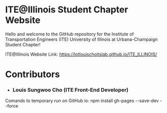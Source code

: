 # ITE@Illinois Student Chapter Website
Hello and welcome to the GitHub repository for the Institute of Transportation Engineers (ITE) University of Illinois at Urbana-Champaign Student Chapter!

ITE@Illinois Website Link: https://lotlouischoitslab.github.io/ITE_ILLINOIS/


# Contributors

- ### Louis Sungwoo Cho (ITE Front-End Developer)


Comands to temporary run on GitHub io: 
    npm install gh-pages --save-dev --force 
